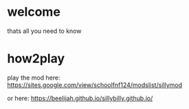 # welcome
thats all you need to know

# how2play
play the mod here: https://sites.google.com/view/schoolfnf124/modslist/sillymod
                                                                                                             
or here: https://beelijah.github.io/sillybilly.github.io/

